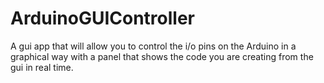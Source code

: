 # ArduinoGUIController
A gui app that will allow you to control the i/o pins on the Arduino in a graphical way with a panel that shows the code you are creating from the gui in real time.
